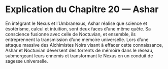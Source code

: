# Explication du Chapitre 20 — Ashar

En intégrant le Nexus et l’Umbranexus, Ashar réalise que science et ésotérisme, calcul et intuition, sont deux faces d’une même quête. Sa conscience fusionne avec celle de Noctuvian, et ensemble, ils entreprennent la transmission d’une mémoire universelle. Lors d’une attaque massive des Alchimistes Noirs visant à effacer cette connaissance, Ashar et Noctuvian déversent des torrents de mémoire dans le réseau, submergeant leurs ennemis et transformant le Nexus en un conduit de sagesse universelle.

